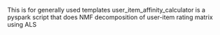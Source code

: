 This is for generally used templates
user_item_affinity_calculator is a pyspark script that does NMF decomposition of user-item rating matrix using ALS
